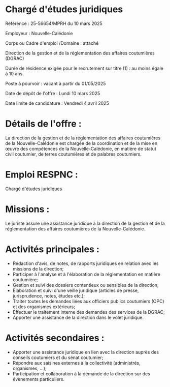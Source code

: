 # Chargé d'études juridiques

Référence : 25-56654/MPRH du 10 mars 2025

Employeur : Nouvelle-Calédonie

Corps ou Cadre d'emploi /Domaine : attaché

Direction de la gestion et de la réglementation des affaires coutumières (DGRAC)

Durée de résidence exigée pour le recrutement sur titre (1) : au moins égale à 10 ans.

Poste à pourvoir : vacant à partir du 01/05/2025

Date de dépôt de l'offre : Lundi 10 mars 2025

Date limite de candidature : Vendredi 4 avril 2025

# Détails de l'offre :

La direction de la gestion et de la réglementation des affaires coutumières de la Nouvelle-Calédonie est chargée de la coordination et de la mise en œuvre des compétences de la Nouvelle-Calédonie, en matière de statut civil coutumier, de terres coutumières et de palabres coutumiers.

# Emploi RESPNC :

Chargé d'études juridiques

# Missions :

Le juriste assure une assistance juridique à la direction de la gestion et de la réglementation des affaires coutumières de la Nouvelle-Calédonie.

# Activités principales :

- Rédaction d'avis, de notes, de rapports juridiques en relation avec les missions de la direction;
- Participer à l'analyse et à l'élaboration de la réglementation en matière coutumière;
- Gestion et suivi des dossiers contentieux ou sensibles de la direction;
- Elaboration et suivi d'une veille juridique (articles de presse, jurisprudence, notes, études etc.);
- Traiter toutes les demandes liées aux officiers publics coutumiers (OPC) et des organismes extérieurs;
- Effectuer le traitement interne des demandes des services de la DGRAC;
- Apporter une assistance de la direction dans le volet juridique.

# Activités secondaires :

- Apporter une assistance juridique en lien avec la direction auprès des conseils coutumiers et du sénat coutumier;
- Répondre aux saisines externes à la collectivité (administrés, organismes, ...);
- Participation et collaboration à la demande de la direction sur des évènements particuliers.